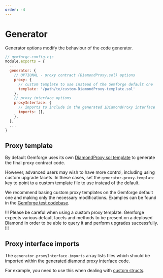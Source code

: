 ```yaml
---
order: -4
---
```


# Generator

Generator options modify the behaviour of the code generator. 

```js
// gemforge.config.cjs
module.exports = {
  ...
  generator: {
    // OPTIONAL - proxy contract (DiamondProxy.sol) options
    proxy: {
      // custom template to use instead of the Gemforge default one
      template: '/path/to/custom-DiamondProxy-template.sol'
    },
    // proxy interface options
    proxyInterface: {
      // imports to include in the generated IDiamondProxy interface
      imports: [],
    },
  },
  ...
}
```

## Proxy template

By default Gemforge uses its own [DiamondProxy.sol template](https://github.com/gemstation/gemforge/blob/master/templates/DiamondProxy.sol) to generate the final proxy contract code.

However, advanced users may wish to have more control, including using custom upgrade facets. In these cases, set the `generator.proxy.template` key to point to a custom template file to use instead of the default. 

We recommend basing custom proxy templates on the Gemforge default one and making only the necessary modifications. Examples can be found in the [Gemforge test codebase](https://github.com/gemstation/gemforge/tree/master/test/data/test-templates).

!!!
Please be careful when using a custom proxy template. Gemforge expects various default facets and methods to be present on a deployed Diamond in order to be able to query it and perform upgrades successfully.
!!!


## Proxy interface imports

The `generator.proxyInterface.imports` array lists files which should be imported within the [generated diamond proxy interface](../commands/build.md) code.

For example, you need to use this when dealing with [custom structs](../development/custom-structs.md).


